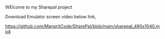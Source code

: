 WElcome to my Sharepal project

Download Emulator screen video below link,
 
 https://github.com/ManpritCode/SharePal/blob/main/sharepal_480x1040.mp4
